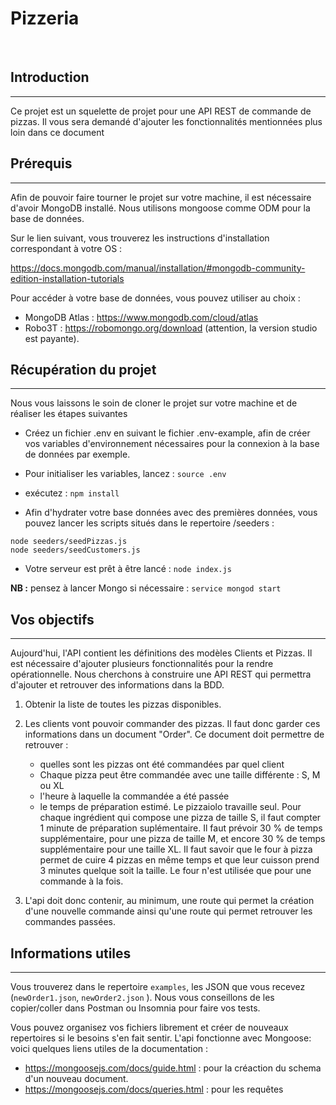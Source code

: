 # Pizzeria
<br />

## Introduction
---

Ce projet est un squelette de projet pour une API REST de commande de pizzas. Il vous sera demandé d'ajouter les fonctionnalités mentionnées plus loin dans ce document

## Prérequis
---

Afin de pouvoir faire tourner le projet sur votre machine, il est nécessaire d'avoir MongoDB installé. Nous utilisons mongoose comme ODM pour la base de données.

Sur le lien suivant, vous trouverez les instructions d'installation correspondant à votre OS :

https://docs.mongodb.com/manual/installation/#mongodb-community-edition-installation-tutorials

Pour accéder à votre base de données, vous pouvez utiliser au choix :
- MongoDB Atlas : https://www.mongodb.com/cloud/atlas
- Robo3T : https://robomongo.org/download (attention, la version studio est payante).


## Récupération du projet
---

Nous vous laissons le soin de cloner le projet sur votre machine et de réaliser les étapes suivantes

* Créez un fichier .env en suivant le fichier .env-example, afin de créer vos variables d'environnement nécessaires pour la connexion à la base de données par exemple.

* Pour initialiser les variables, lancez : `source .env`

* exécutez : `npm install`

* Afin d'hydrater votre base données avec des premières données, vous pouvez lancer les scripts situés dans le repertoire /seeders  :
```
node seeders/seedPizzas.js
node seeders/seedCustomers.js
```

* Votre serveur est prêt à être lancé : `node index.js`

**NB :** pensez à lancer Mongo si nécessaire : `service mongod start`

## Vos objectifs
---

Aujourd'hui, l'API contient les définitions des modèles Clients et Pizzas. Il est nécessaire d'ajouter plusieurs fonctionnalités pour la rendre opérationnelle. Nous cherchons à construire une API REST qui permettra d'ajouter et retrouver des informations  dans la BDD.

1. Obtenir la liste de toutes les pizzas disponibles.

2. Les clients vont pouvoir commander des pizzas. Il faut donc garder ces informations dans un document "Order". Ce document doit permettre de retrouver :
    * quelles sont les pizzas ont été commandées par quel client
    * Chaque pizza peut être commandée avec une taille différente : S, M ou XL
    * l'heure à laquelle la commandée a été passée
    * le temps de préparation estimé. Le pizzaiolo travaille seul. Pour chaque ingrédient qui compose une pizza de taille S, il faut compter 1 minute de préparation suplémentaire. Il faut prévoir 30 % de temps supplémentaire, pour une pizza de taille M, et encore 30 % de temps supplémentaire pour une taille XL. Il faut savoir que le four à pizza permet de cuire 4 pizzas en même temps et que leur cuisson prend 3 minutes quelque soit la taille. Le four n'est utilisée que pour une commande à la fois.

3. L'api doit donc contenir, au minimum, une route qui permet la création d'une nouvelle commande ainsi qu'une route qui permet retrouver les commandes passées.


## Informations utiles
---

Vous trouverez dans le repertoire `examples`, les JSON que vous recevez (`newOrder1.json`, `newOrder2.json` ). Nous vous conseillons de les copier/coller dans Postman ou Insomnia pour faire vos tests.

Vous pouvez organisez vos fichiers librement et créer de nouveaux repertoires si le besoins s'en fait sentir.
L'api fonctionne avec Mongoose: voici quelques liens utiles de la documentation :
* https://mongoosejs.com/docs/guide.html : pour la créaction du schema d'un nouveau document.
* https://mongoosejs.com/docs/queries.html : pour les requêtes


